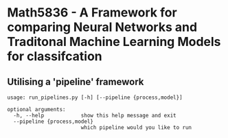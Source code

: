 # Math5836 - A Framework for comparing Neural Networks and Traditonal Machine Learning Models for classifcation
## Utilising a 'pipeline' framework


    usage: run_pipelines.py [-h] [--pipeline {process,model}]
    
    optional arguments:
      -h, --help            show this help message and exit
      --pipeline {process,model}
                            which pipeline would you like to run
